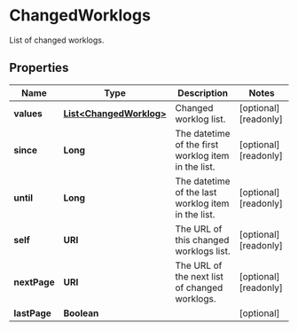 

# ChangedWorklogs

List of changed worklogs.

## Properties

Name | Type | Description | Notes
------------ | ------------- | ------------- | -------------
**values** | [**List&lt;ChangedWorklog&gt;**](ChangedWorklog.md) | Changed worklog list. |  [optional] [readonly]
**since** | **Long** | The datetime of the first worklog item in the list. |  [optional] [readonly]
**until** | **Long** | The datetime of the last worklog item in the list. |  [optional] [readonly]
**self** | **URI** | The URL of this changed worklogs list. |  [optional] [readonly]
**nextPage** | **URI** | The URL of the next list of changed worklogs. |  [optional] [readonly]
**lastPage** | **Boolean** |  |  [optional]



